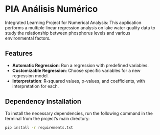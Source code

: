 # PIA Análisis Numérico
Integrated Learning Project for Numerical Analysis: This application performs a multiple linear regression analysis on lake water quality data to study the relationship between phosphorus levels and various environmental factors.

## Features
- **Automatic Regression**: Run a regression with predefined variables.
- **Customizable Regression**: Choose specific variables for a new regression model.
- **Interpretation**: R-squared values, p-values, and coefficients, with interpretation for each.

## Dependency Installation

To install the necessary dependencies, run the following command in the terminal from the project’s main directory:

```bash
pip install -r requirements.txt
